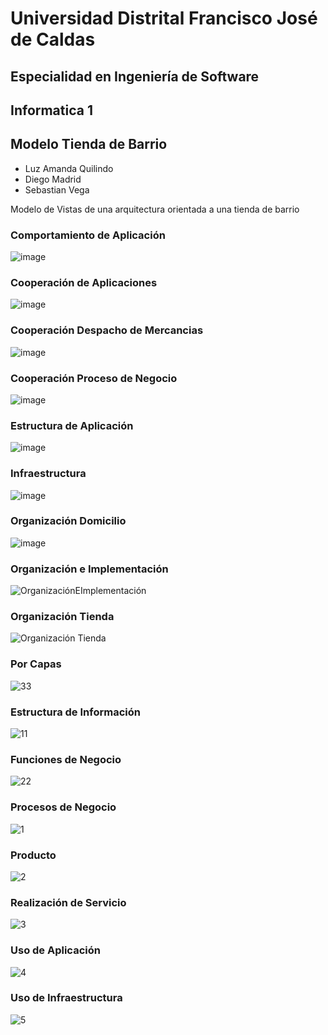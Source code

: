 
# Universidad Distrital Francisco José de Caldas

## Especialidad en Ingeniería de Software

## Informatica 1

## Modelo Tienda de Barrio


- Luz Amanda Quilindo
- Diego Madrid
- Sebastian Vega

Modelo de Vistas de una arquitectura orientada a una tienda de barrio

### Comportamiento de Aplicación
![image](https://user-images.githubusercontent.com/41120463/120081096-538d1080-c081-11eb-9461-b842048b5aac.png)

### Cooperación de Aplicaciones
![image](https://user-images.githubusercontent.com/41120463/120081106-5d167880-c081-11eb-9f03-d5957daf3e4e.png)

### Cooperación Despacho de Mercancias
![image](https://user-images.githubusercontent.com/41120463/120081123-699ad100-c081-11eb-8223-517c7237e56f.png)

### Cooperación Proceso de Negocio
![image](https://user-images.githubusercontent.com/41120463/120081129-73243900-c081-11eb-8dbc-777b13e068d4.png)

### Estructura de Aplicación 
![image](https://user-images.githubusercontent.com/41120463/120081137-79b2b080-c081-11eb-81e3-c90a789d35b3.png)

### Infraestructura
![image](https://user-images.githubusercontent.com/41120463/120081623-2db53b00-c084-11eb-98c4-f19af7a2d3f3.png)

### Organización Domicilio
![image](https://user-images.githubusercontent.com/41120463/120081655-4f162700-c084-11eb-8cd4-c9eb79ee9879.png)

### Organización e Implementación
![OrganizaciónEImplementación](https://user-images.githubusercontent.com/12587275/120081705-897fc400-c084-11eb-9023-a3ab9d3e0b35.png)

### Organización Tienda
![Organización Tienda](https://user-images.githubusercontent.com/12587275/120081734-ac11dd00-c084-11eb-860e-86fff60856cf.png)

### Por Capas
![33](https://user-images.githubusercontent.com/71359745/120084433-b092c180-c095-11eb-94ee-fb38e53f536b.png)

### Estructura de Información
![11](https://user-images.githubusercontent.com/71359745/120081588-0cece580-c084-11eb-92a3-181c094d3dea.png)

### Funciones de Negocio
![22](https://user-images.githubusercontent.com/71359745/120081589-0cece580-c084-11eb-95da-bbaa7c994e9e.png)

### Procesos de Negocio
![1](https://user-images.githubusercontent.com/71359745/120081357-e8dcd480-c082-11eb-8b2b-cf1bc4837ef0.png)

### Producto
![2](https://user-images.githubusercontent.com/71359745/120081358-e9756b00-c082-11eb-9e5d-aafe58a964e0.png)

### Realización de Servicio
![3](https://user-images.githubusercontent.com/71359745/120081359-e9756b00-c082-11eb-9a8e-be9d99c503f9.png)

### Uso de Aplicación
![4](https://user-images.githubusercontent.com/71359745/120081361-ea0e0180-c082-11eb-9259-71e2b790aa80.png)

### Uso de Infraestructura
![5](https://user-images.githubusercontent.com/71359745/120081363-ea0e0180-c082-11eb-8d0b-5779b4116600.png)
